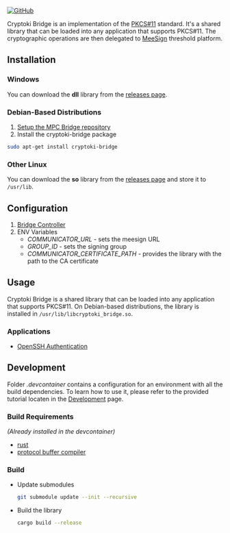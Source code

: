 [![GitHub](https://img.shields.io/badge/github-%23121011.svg?style=for-the-badge&logo=github&logoColor=white)](https://github.com/KristianMika/cryptoki-bridge)

Cryptoki Bridge is an implementation of the [PKCS#11](https://docs.oasis-open.org/pkcs11/pkcs11-base/v3.0/csprd01/pkcs11-base-v3.0-csprd01.html) standard. It's a shared library that can be loaded into any application that supports PKCS#11. The cryptographic operations are then delegated to [MeeSign](https://meesign.crocs.fi.muni.cz/) threshold platform.

## Installation

### Windows

You can download the **dll** library from the [releases page](https://github.com/KristianMika/cryptoki-bridge/releases).

### Debian-Based Distributions

1. [Setup the MPC Bridge repository](Debian-Repository.md)
2. Install the cryptoki-bridge package

```bash
sudo apt-get install cryptoki-bridge
```

### Other Linux

You can download the **so** library from the [releases page](https://github.com/KristianMika/cryptoki-bridge/releases) and store it to `/usr/lib`.

## Configuration

1. [Bridge Controller](Bridge-Controller.md)
2. ENV Variables
   - _COMMUNICATOR_URL_ - sets the meesign URL
   - _GROUP_ID_ - sets the signing group
   - _COMMUNICATOR_CERTIFICATE_PATH_ - provides the library with the path to the CA certificate

## Usage

Cryptoki Bridge is a shared library that can be loaded into any application that supports PKCS#11. On Debian-based distributions, the library is installed in `/usr/lib/libcryptoki_bridge.so`.

### Applications

- [OpenSSH Authentication](Applications.md#openssh-authentication)

## Development

Folder _.devcontainer_ contains a configuration for an environment with all the build dependencies. To learn how to use it, please refer to the provided tutorial locaten in the [Development](Development.md) page.

### Build Requirements

_(Already installed in the devcontainer)_

- [rust](https://www.rust-lang.org/tools/install)
- [protocol buffer compiler](https://grpc.io/docs/protoc-installation/)

### Build

- Update submodules

  ```bash
  git submodule update --init --recursive
  ```

- Build the library

  ```bash
  cargo build --release
  ```
